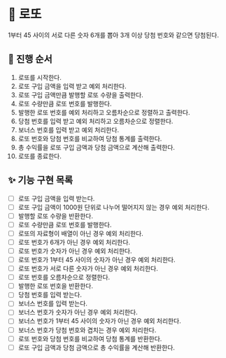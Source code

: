 # 📝 로또

1부터 45 사이의 서로 다른 숫자 6개를 뽑아 3개 이상 당첨 번호와 같으면 당첨된다.

## 🚩 진행 순서

1. 로또를 시작한다.
2. 로또 구입 금액을 입력 받고 예외 처리한다.
3. 로또 구입 금액만큼 발행할 로또 수량을 출력한다.
4. 로또 수량만큼 로또 번호를 발행한다.
5. 발행한 로또 번호를 예외 처리하고 오름차순으로 정렬하고 출력한다.
6. 당첨 번호를 입력 받고 예외 처리하고 오름차순으로 정렬한다.
7. 보너스 번호를 입력 받고 예외 처리한다.
8. 로또 번호와 당첨 번호를 비교하여 당첨 통계를 출력한다.
9. 총 수익률을 로또 구입 금액과 당첨 금액으로 계산해 출력한다.
10. 로또를 종료한다.

## ✨ 기능 구현 목록

- [ ] 로또 구입 금액을 입력 받는다.
- [ ] 로또 구입 금액이 1000원 단위로 나누어 떨어지지 않는 경우 예외 처리한다.
- [ ] 발행할 로또 수량을 반환한다.
- [ ] 로또 수량만큼 로또 번호를 발행한다.
- [ ] 로또의 자료형이 배열이 아닌 경우 예외 처리한다.
- [ ] 로또 번호가 6개가 아닌 경우 예외 처리한다.
- [ ] 로또 번호가 숫자가 아닌 경우 예외 처리한다.
- [ ] 로또 번호가 1부터 45 사이의 숫자가 아닌 경우 예외 처리한다.
- [ ] 로또 번호가 서로 다른 숫자가 아닌 경우 예외 처리한다.
- [ ] 로또 번호를 오름차순으로 정렬한다.
- [ ] 발행한 로또 번호을 반환한다.
- [ ] 당첨 번호를 입력 받는다.
- [ ] 보너스 번호를 입력 받는다.
- [ ] 보너스 번호가 숫자가 아닌 경우 예외 처리한다.
- [ ] 보너스 번호가 1부터 45 사이의 숫자가 아닌 경우 예외 처리한다.
- [ ] 보너스 번호가 당첨 번호와 겹치는 경우 예외 처리한다.
- [ ] 로또 번호와 당첨 번호를 비교하여 당첨 통계를 반환한다.
- [ ] 로또 구입 금액과 당첨 금액으로 총 수익률을 계산해 반환한다.
